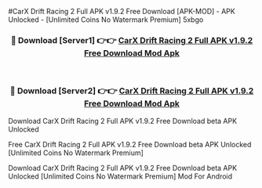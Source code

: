 #CarX Drift Racing 2 Full APK v1.9.2 Free Download [APK-MOD] - APK Unlocked - [Unlimited Coins No Watermark Premium] 5xbgo



<div align="center">

<h3>🔴 Download [Server1] 👉👉 <a href="https://momento.my/?title=CarX_Drift_Racing_2_Full_APK_v1.9.2_Free_Download">CarX Drift Racing 2 Full APK v1.9.2 Free Download Mod Apk</a></h3><br>

<h3>🔴 Download [Server2] 👉👉 <a href="https://momento.my/?title=CarX_Drift_Racing_2_Full_APK_v1.9.2_Free_Download">CarX Drift Racing 2 Full APK v1.9.2 Free Download Mod Apk</a></h3>
</div>



Download CarX Drift Racing 2 Full APK v1.9.2 Free Download beta APK Unlocked

Free CarX Drift Racing 2 Full APK v1.9.2 Free Download beta APK Unlocked [Unlimited Coins No Watermark Premium]

Download CarX Drift Racing 2 Full APK v1.9.2 Free Download beta APK Unlocked [Unlimited Coins No Watermark Premium] Mod For Android
